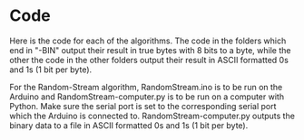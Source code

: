 # Code
Here is the code for each of the algorithms. The code in the folders which end in "-BIN" output their result in true bytes with 8 bits to a byte, while the other the code in the other folders output their result in ASCII formatted 0s and 1s (1 bit per byte).

For the Random-Stream algorithm, RandomStream.ino is to be run on the Arduino and RandomStream-computer.py is to be run on a computer with Python. Make sure the serial port is set to the corresponding serial port which the Arduino is connected to. RandomStream-computer.py outputs the binary data to a file in ASCII formatted 0s and 1s (1 bit per byte).